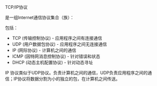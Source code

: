 TCP/IP协议

是一组Internet通信协议集合（族）：

包括：

- TCP (传输控制协议) - 应用程序之间有连接通信
- UDP (用户数据包协议) - 应用程序之间无连接通信
- IP (网际协议) - 计算机之间的通信
- ICMP (因特网消息控制协议) - 针对错误和状态
- DHCP (动态主机配置协议) - 针对动态寻址



IP 协议类似于UDP协议。负责计算机之间的通信，UDP负责应用程序之间的通信；IP协议将数据分割为小的独立的包，在计算机之间传送。
